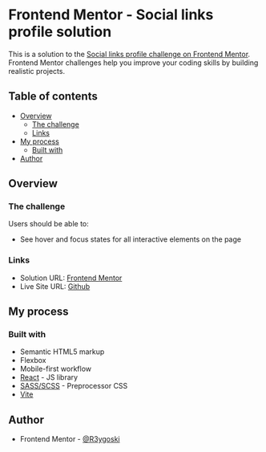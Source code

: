 # Frontend Mentor - Social links profile solution

This is a solution to the [Social links profile challenge on Frontend Mentor](https://www.frontendmentor.io/challenges/social-links-profile-UG32l9m6dQ). Frontend Mentor challenges help you improve your coding skills by building realistic projects. 

## Table of contents

- [Overview](#overview)
  - [The challenge](#the-challenge)
  - [Links](#links)
- [My process](#my-process)
  - [Built with](#built-with)
- [Author](#author)

## Overview

### The challenge

Users should be able to:

- See hover and focus states for all interactive elements on the page

### Links

- Solution URL: [Frontend Mentor](https://your-solution-url.com)
- Live Site URL: [Github](https://your-live-site-url.com)

## My process

### Built with

- Semantic HTML5 markup
- Flexbox
- Mobile-first workflow
- [React](https://react.dev/) - JS library
- [SASS/SCSS](https://sass-lang.com/) - Preprocessor CSS
- [Vite](https://vitejs.dev/guide/)

## Author

- Frontend Mentor - [@R3ygoski](https://www.frontendmentor.io/profile/R3ygoski)